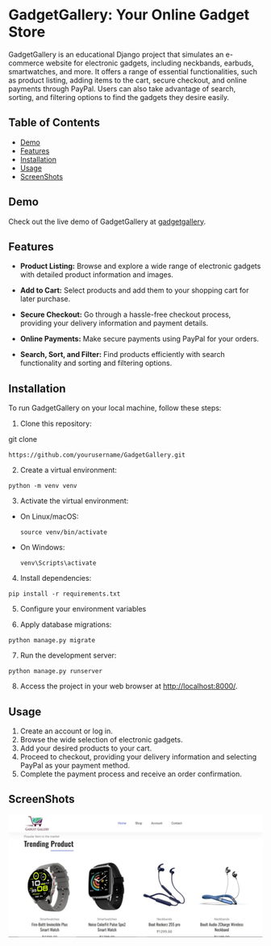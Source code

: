 # GadgetGallery: Your Online Gadget Store



GadgetGallery is an educational Django project that simulates an e-commerce website for electronic gadgets, including neckbands, earbuds, smartwatches, and more. It offers a range of essential functionalities, such as product listing, adding items to the cart, secure checkout, and online payments through PayPal. Users can also take advantage of search, sorting, and filtering options to find the gadgets they desire easily.

## Table of Contents
- [Demo](#demo)
- [Features](#features)
- [Installation](#installation)
- [Usage](#usage)
- [ScreenShots](#ScreenShots)


## Demo

Check out the live demo of GadgetGallery at [gadgetgallery](https://gadgetgallery.online/).

## Features

- **Product Listing:** Browse and explore a wide range of electronic gadgets with detailed product information and images.

- **Add to Cart:** Select products and add them to your shopping cart for later purchase.

- **Secure Checkout:** Go through a hassle-free checkout process, providing your delivery information and payment details.

- **Online Payments:** Make secure payments using PayPal for your orders.

- **Search, Sort, and Filter:** Find products efficiently with search functionality and sorting and filtering options.

## Installation

To run GadgetGallery on your local machine, follow these steps:

1. Clone this repository:

git clone 
```
https://github.com/yourusername/GadgetGallery.git
```
2. Create a virtual environment:
```
python -m venv venv
```

3. Activate the virtual environment:
- On Linux/macOS:
  ```
  source venv/bin/activate
  ```
- On Windows:
  ```
  venv\Scripts\activate
  ```

4. Install dependencies:
```
pip install -r requirements.txt
```

5. Configure your environment variables


6. Apply database migrations:
```
python manage.py migrate
```

7. Run the development server:
```
python manage.py runserver

```
8. Access the project in your web browser at [http://localhost:8000/](http://localhost:8000/).

## Usage

1. Create an account or log in.
2. Browse the wide selection of electronic gadgets.
3. Add your desired products to your cart.
4. Proceed to checkout, providing your delivery information and selecting PayPal as your payment method.
5. Complete the payment process and receive an order confirmation.


## ScreenShots


![Homepage](screenshots/home.jpg)